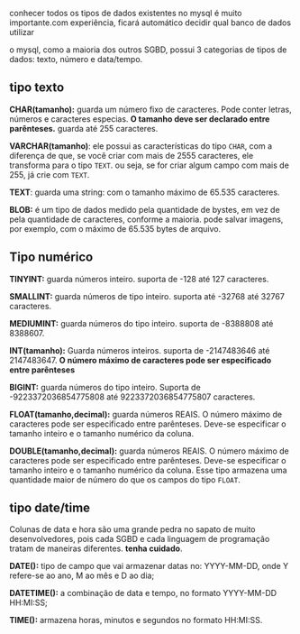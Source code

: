 conhecer todos os tipos de dados existentes no mysql é muito importante.com experiência, ficará automático decidir qual banco de dados utilizar 

o mysql, como a maioria dos outros SGBD, possui 3 categorias de tipos de dados: texto, número e data/tempo.

## tipo texto 

**CHAR(tamanho):** guarda um número fixo de caracteres. Pode conter letras, números e caracteres especias. **O tamanho deve ser declarado entre parênteses.** guarda até 255 caracteres.

**VARCHAR(tamanho)**: ele possui as características do tipo ```CHAR```, com a diferença de que, se você criar com mais de 2555 caracteres, ele transforma para o tipo ```TEXT```. ou seja, se for criar algum campo com mais de 255, já crie com ```TEXT```.

**TEXT**: guarda uma string: com o tamanho máximo de 65.535 caracteres.

**BLOB:** é um tipo de dados medido pela quantidade de bystes, em vez de pela quantidade de caracteres, conforme a maioria. pode salvar imagens, por exemplo, com o máximo de 65.535 bytes de arquivo.

## Tipo numérico

**TINYINT:** guarda números inteiro. suporta de -128 até 127 caracteres.

**SMALLINT:** guarda números de tipo inteiro. suporta até -32768 até 32767 caracteres.

**MEDIUMINT:** guarda números do tipo inteiro. suporta de -8388808 até 8388607.

**INT(tamanho):** Guarda números inteiros. suporta de -2147483646 até 2147483647. **O número máximo de caracteres pode ser especificado entre parênteses**

**BIGINT:** guarda números do tipo inteiro.
Suporta de -9223372036854775808 até 9223372036854775807 caracteres.

**FLOAT(tamanho,decimal):** guarda números REAIS. O número máximo de caracteres pode ser especificado entre parênteses. Deve-se especificar o tamanho inteiro e o tamanho numérico da coluna.

**DOUBLE(tamanho,decimal):** guarda números REAIS. O número máximo de caracteres pode ser especificado entre parênteses. Deve-se especificar o tamanho inteiro e o tamanho numérico da coluna. Esse tipo armazena uma quantidade maior de número do que os campos do tipo ```FLOAT```.

## tipo date/time 

Colunas de data e hora são uma grande pedra no sapato de muito desenvolvedores, pois cada SGBD e cada linguagem de programação tratam de maneiras diferentes. **tenha cuidado**.

**DATE():** tipo de campo que vai armazenar datas no: YYYY-MM-DD, onde Y refere-se ao ano, M ao mês e D ao dia;

**DATETIME():** a combinação de data e tempo, no formato YYYY-MM-DD HH:MI:SS;

**TIME():** armazena horas, minutos e segundos no formato HH:MI:SS.